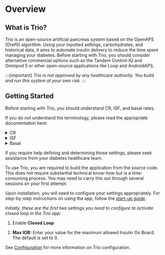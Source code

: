 # Overview

## What is Trio?
Trio is an open-source artificial pancreas system based on the OpenAPS (Oref0) algorithm. Using your inputted settings, carbohydrates, and historical data, it aims to automate insulin delivery to reduce the time spent managing your diabetes. Before starting with Trio, you should consider alternative commercial options such as the Tandem Control-IQ and Omnipod 5 or other open-source applications like Loop and AndroidAPS. 

:::{important}
_Trio is not approved by any healthcare authority. You build and run this system at your own risk._
:::

## Getting Started
Before starting with Trio, you should understand CR, ISF, and basal rates.

If you do not understand the terminology, please read the appropriate documentation here:

<details>
<summary>CR</summary>
Find more information on Carb Ratio (CR) [here](../settings/configuration/carbratios.md)
</details>

<details>
<summary>ISF</summary>
Find more information on Insulin Sensitivity Factor (ISF) [here](../settings/configuration/insulinsensitivities.md)
</details>

<details>
<summary>Basal</summary>
Find more information on Basal [here](../settings/configuration/basalprofile.md)
</details>

If you require help defining and determining those settings, please seek assistance from your diabetes healthcare team.

To use Trio, you are required to build the application from the source code. This does not require substantial technical know-how but is a time-consuming process. You may need to carry this out through several sessions on your first attempt.

Upon installation, you will need to configure your settings appropriately. For step-by-step instructions on using the app, follow the [start-up guide](http://diy-trio.org/start-up-guide). 

_Initially, these are the first two settings you need to configure to activate closed loop in the Trio app:_

1. Enable **Closed Loop**

2. **Max IOB:** Enter your value for the maximum allowed Insulin On Board. The default is set to 0.

See [Configuration](../settings/configuration) for more information on Trio configuration.
